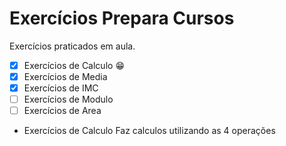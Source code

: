 # Exercícios Prepara Cursos
  Exercícios praticados em aula.

- [x] Exercícios de Calculo :grin:
- [x] Exercícios de Media
- [x] Exercícios de IMC
- [ ] Exercícios de Modulo
- [ ] Exercícios de Area

* Exercícios de Calculo
  Faz calculos utilizando as 4 operações